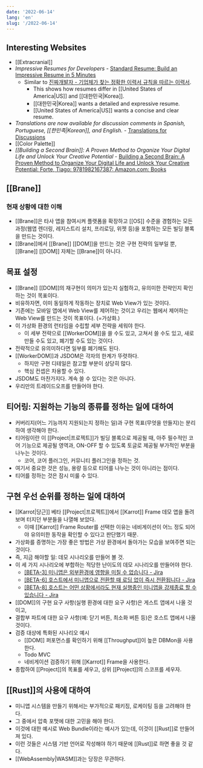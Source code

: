 ```yaml
---
date: '2022-06-14'
lang: 'en'
slug: '/2022-06-14'
---
```


## Interesting Websites

- [[Extracranial]]
- _Impressive Resumes for Developers_ - [Standard Resume: Build an Impressive Resume in 5 Minutes](https://standardresume.co/)
  - Similar to [진짜개발자 - 기업체가 찾는 정확한 이력서 규칙을 따르는 이력서](https://realdeveloper.pro/).
    - This shows how resumes differ in [[United States of America|US]] and [[대한민국|Korea]].
    - [[대한민국|Korea]] wants a detailed and expressive resume.
    - [[United States of America|US]] wants a concise and clear resume.
- _Translations are now available for discussion comments in Spanish, Portuguese, [[한민족|Korean]], and English._ - [Translations for Discussions](https://github.blog/changelog/2022-06-14-translations-for-discussions/)
- [[Color Palette]]
- _[[Building a Second Brain]]: A Proven Method to Organize Your Digital Life and Unlock Your Creative Potential_ - [Building a Second Brain: A Proven Method to Organize Your Digital Life and Unlock Your Creative Potential: Forte, Tiago: 9781982167387: Amazon.com: Books](https://www.amazon.com/Building-Second-Brain-Organize-Potential/dp/1982167386)

## [[Brane]]

### 현재 상황에 대한 이해

- [[Brane]]은 타사 앱을 참여시켜 플랫폼을 확장하고 [[OS]] 수준을 경험하는 모든 과정(웹앱 렌더링, 레지스트리 설치, 프리로딩, 위젯 등)을 포함하는 모든 빌딩 블록을 만드는 것이다.
- [[Brane]]에서 [[Brane]] [[DOM]]을 만드는 것은 구현 전략의 일부일 뿐, [[Brane]] [[DOM]] 자체는 [[Brane]]이 아니다.

## 목표 설정

- [[Brane]] [[DOM]]의 재구현이 의미가 있는지 실험하고, 유의미한 전략인지 확인하는 것이 목표이다.
- 비유하자면, 이미 동일하게 작동하는 장치로 Web View가 있는 것이다.
- 기존에는 모바일 앱에서 Web View를 제어하는 것이고 우리는 웹에서 제어하는 Web View를 만드는 것이 목표이다. (=가상화.)
- 이 가상화 환경의 런타임을 수립할 세부 전략을 세워야 한다.
  - 이 세부 전략으로 [[WorkerDOM]]을 쓸 수도 있고, 고쳐서 쓸 수도 있고, 새로 만들 수도 있고, 폐기할 수도 있는 것이다.
- 전략적으로 유의미하다면 일부를 폐기해도 된다.
- [[WorkerDOM]]과 JSDOM은 각자의 한계가 뚜렷하다.
  - 하지만 구현 디테일은 참고할 부분이 상당히 많다.
  - 핵심 컨셉은 차용할 수 있다.
- JSDOM도 마찬가지다. 계속 쓸 수 있다는 것은 아니다.
- 우리만의 트레이드오프를 만들어야 한다.

## 티어링: 지원하는 기능의 종류를 정하는 일에 대하여

- 커버리지(어느 기능까지 지원되는지 정하는 일)과 구현 목표(무엇을 만들지)는 분리하여 생각해야 한다.
- 티어링이란 이 [[Project|프로젝트]]가 빌딩 블록으로 제공될 때, 아주 필수적인 코어 기능으로 제공될 영역과, ON-OFF 할 수 있도록 토글로 제공될 부가적인 부분을 나누는 것이다.
  - 코어, 코어 플러그인, 커뮤니티 플러그인을 정하는 것.
- 여기서 중요한 것은 성능, 용량 등으로 티어를 나누는 것이 아니라는 점이다.
- 티어를 정하는 것은 잠시 미룰 수 있다.

## 구현 우선 순위를 정하는 일에 대하여

- [[Karrot|당근]] 베타 [[Project|프로젝트]]에서 [[Karrot]] Frame 데모 앱을 돌려보며 터지던 부분들을 나열해 보았다.
  - 이때 [[Karrot]] Frame Router를 선택한 이유는 네비게이션이 어느 정도 되어야 유의미한 동작을 확인할 수 있다고 판단했기 때문.
- 가상화를 증명하는 가장 좋은 방법은 가상 환경에서 돌아가는 모습을 보여주면 되는 것이다.
- 즉, 지금 해야할 일: 데모 시나리오를 만들어 볼 것.
- 이 세 가지 시나리오에 부합하는 적당한 난이도의 데모 시나리오를 만들어야 한다.
  - [[BETA-3] 미니앱은 외부환경에 영향을 미칠 수 없습니다 - Jira](https://karrot.atlassian.net/browse/BETA-3)
  - [[BETA-6] 호스트에서 미니앱으로 전환할 때 로딩 없이 즉시 전환됩니다 - Jira](https://karrot.atlassian.net/browse/BETA-6)
  - [[BETA-8] 호스트는 어떤 상황에서라도 현재 실행중인 미니앱을 강제종료 할 수 있습니다 - Jira](https://karrot.atlassian.net/browse/BETA-8)
- [[DOM]]의 구현 요구 사항(실행 환경에 대한 요구 사항)은 게스트 앱에서 나올 것이고,
- 결합부 파트에 대한 요구 사항(예: 닫기 버튼, 최소화 버튼 등)은 호스트 앱에서 나올 것이다.
- 검증 대상에 특화된 시나리오 예시
  - [[DOM]] 퍼포먼스를 확인하기 위해 [[Throughput]]이 높은 DBMon을 사용한다.
  - Todo MVC
  - 네비게이션 검증하기 위해 [[Karrot]] Frame을 사용한다.
- 종합하여 [[Project]]의 목표를 세우고, 상위 [[Project]]의 스코프를 세우자.

## [[Rust]]의 사용에 대하여

- 미니앱 시스템을 만들기 위해서는 부가적으로 패키징, 로케이팅 등을 고려해야 한다.
- 그 중에서 압축 포맷에 대한 고민을 해야 한다.
- 이것에 대한 예시로 Web Bundle이라는 예시가 있는데, 이것이 [[Rust]]로 만들어져 있다.
- 이런 것들은 시스템 기반 언어로 작성해야 하기 때문에 [[Rust]]로 하면 좋을 것 같다.
- [[WebAssembly|WASM]]과는 당장은 무관하다.
